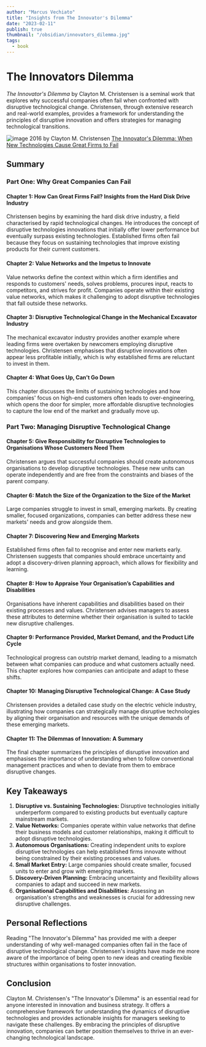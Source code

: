```yaml
---
author: "Marcus Vechiato"
title: "Insights from The Innovator's Dilemma"
date: "2023-02-11"
publish: true
thumbnail: "/obsidian/innovators_dilemma.jpg"
tags:
  - book
--- 
```



# **The Innovators Dilemma**

_The Innovator's Dilemma_ by Clayton M. Christensen is a seminal work that explores why successful companies often fail when confronted with disruptive technological change. Christensen, through extensive research and real-world examples, provides a framework for understanding the principles of disruptive innovation and offers strategies for managing technological transitions.

![image](/obsidian/innovators_dilemma.jpg)
2016 by Clayton M. Christensen
[The Innovator's Dilemma: When New Technologies Cause Great Firms to Fail](https://www.amazon.co.uk/dp/1633691780)

## **Summary**

### **Part One: Why Great Companies Can Fail**

#### **Chapter 1: How Can Great Firms Fail? Insights from the Hard Disk Drive Industry**

Christensen begins by examining the hard disk drive industry, a field characterised by rapid technological changes. He introduces the concept of disruptive technologies innovations that initially offer lower performance but eventually surpass existing technologies. Established firms often fail because they focus on sustaining technologies that improve existing products for their current customers.

#### **Chapter 2: Value Networks and the Impetus to Innovate**
Value networks define the context within which a firm identifies and responds to customers' needs, solves problems, procures input, reacts to competitors, and strives for profit. Companies operate within their existing value networks, which makes it challenging to adopt disruptive technologies that fall outside these networks.

#### **Chapter 3: Disruptive Technological Change in the Mechanical Excavator Industry**
The mechanical excavator industry provides another example where leading firms were overtaken by newcomers employing disruptive technologies. Christensen emphasises that disruptive innovations often appear less profitable initially, which is why established firms are reluctant to invest in them.

#### **Chapter 4: What Goes Up, Can’t Go Down**
This chapter discusses the limits of sustaining technologies and how companies' focus on high-end customers often leads to over-engineering, which opens the door for simpler, more affordable disruptive technologies to capture the low end of the market and gradually move up.

### Part Two: Managing Disruptive Technological Change

#### **Chapter 5: Give Responsibility for Disruptive Technologies to Organisations Whose Customers Need Them**

Christensen argues that successful companies should create autonomous organisations to develop disruptive technologies. These new units can operate independently and are free from the constraints and biases of the parent company.

#### **Chapter 6: Match the Size of the Organization to the Size of the Market**
Large companies struggle to invest in small, emerging markets. By creating smaller, focused organizations, companies can better address these new markets' needs and grow alongside them.

#### **Chapter 7: Discovering New and Emerging Markets**
Established firms often fail to recognise and enter new markets early. Christensen suggests that companies should embrace uncertainty and adopt a discovery-driven planning approach, which allows for flexibility and learning.

#### **Chapter 8: How to Appraise Your Organisation’s Capabilities and Disabilities**
Organisations have inherent capabilities and disabilities based on their existing processes and values. Christensen advises managers to assess these attributes to determine whether their organisation is suited to tackle new disruptive challenges.

#### **Chapter 9: Performance Provided, Market Demand, and the Product Life Cycle**
Technological progress can outstrip market demand, leading to a mismatch between what companies can produce and what customers actually need. This chapter explores how companies can anticipate and adapt to these shifts.

#### **Chapter 10: Managing Disruptive Technological Change: A Case Study**
Christensen provides a detailed case study on the electric vehicle industry, illustrating how companies can strategically manage disruptive technologies by aligning their organisation and resources with the unique demands of these emerging markets.

#### **Chapter 11: The Dilemmas of Innovation: A Summary**
The final chapter summarizes the principles of disruptive innovation and emphasises the importance of understanding when to follow conventional management practices and when to deviate from them to embrace disruptive changes.

## **Key Takeaways**

1. **Disruptive vs. Sustaining Technologies:** Disruptive technologies initially underperform compared to existing products but eventually capture mainstream markets.
2. **Value Networks:** Companies operate within value networks that define their business models and customer relationships, making it difficult to adopt disruptive technologies.
3. **Autonomous Organisations:** Creating independent units to explore disruptive technologies can help established firms innovate without being constrained by their existing processes and values.
4. **Small Market Entry:** Large companies should create smaller, focused units to enter and grow with emerging markets.
5. **Discovery-Driven Planning:** Embracing uncertainty and flexibility allows companies to adapt and succeed in new markets.
6. **Organisational Capabilities and Disabilities:** Assessing an organisation's strengths and weaknesses is crucial for addressing new disruptive challenges.

## **Personal Reflections**

Reading "The Innovator's Dilemma" has provided me with a deeper understanding of why well-managed companies often fail in the face of disruptive technological change. Christensen's insights have made me more aware of the importance of being open to new ideas and creating flexible structures within organisations to foster innovation.

## **Conclusion**

Clayton M. Christensen's "The Innovator's Dilemma" is an essential read for anyone interested in innovation and business strategy. It offers a comprehensive framework for understanding the dynamics of disruptive technologies and provides actionable insights for managers seeking to navigate these challenges. By embracing the principles of disruptive innovation, companies can better position themselves to thrive in an ever-changing technological landscape.
